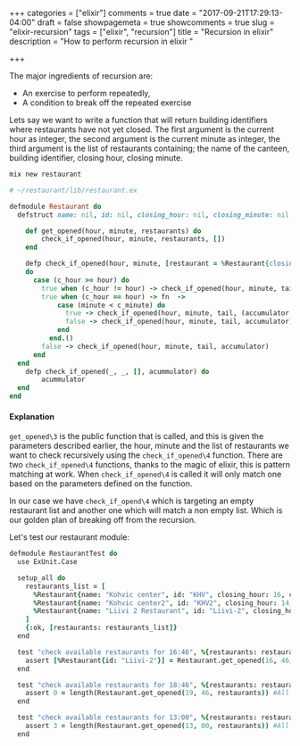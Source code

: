 +++
categories = ["elixir"]
comments = true
date = "2017-09-21T17:29:13-04:00"
draft = false
showpagemeta = true
showcomments = true
slug = "elixir-recursion"
tags = ["elixir", "recursion"]
title = "Recursion in elixir"
description = "How to perform recursion in elixir "

+++

The major ingredients of recursion are:
- An exercise to perform repeatedly, 
- A condition to break off the repeated exercise

Lets say we want to write a function that will return building identifiers where restaurants have not yet closed. 
The first argument is the current hour as integer, the second argument is the current minute as integer, the third argument
is the list of restaurants containing; the name of the canteen, building identifier, closing hour, closing minute.

```bash
mix new restaurant
```

```ruby
# ~/restaurant/lib/restaurant.ex

defmodule Restaurant do
  defstruct name: nil, id: nil, closing_hour: nil, closing_minute: nil

	def get_opened(hour, minute, restaurants) do
		check_if_opened(hour, minute, restaurants, [])
	end

	defp check_if_opened(hour, minute, [restaurant = %Restaurant{closing_hour: c_hour, closing_minute: c_minute} | tail], accumulator)
    do
      case (c_hour >= hour) do
        true when (c_hour != hour) -> check_if_opened(hour, minute, tail, (accumulator ++ [restaurant]))
        true when (c_hour == hour) -> fn  ->
            case (minute < c_minute) do
              true -> check_if_opened(hour, minute, tail, (accumulator ++ [restaurant]))
              false -> check_if_opened(hour, minute, tail, accumulator)
            end
          end.()
        false -> check_if_opened(hour, minute, tail, accumulator)
      end
  end
	defp check_if_opened(_, _, [], acummulator) do
		acummulator
  end
end
```

#### Explanation
`get_opened\3` is the public function that is called, and this is given the parameters described earlier, the hour, minute and 
the list of restaurants we want to check recursively using the `check_if_opened\4` function. There are two `check_if_opened\4` functions, 
thanks to the magic of elixir, this is pattern matching at work. When `check_if_opened\4` is called it will only match one based on the parameters 
defined on the function.

In our case we have `check_if_opend\4` which is targeting an empty restaurant list and another one which will match a non empty list. 
Which is our golden plan of breaking off from the recursion.

Let's test our restaurant module:

```coffeescript
defmodule RestaurantTest do
  use ExUnit.Case

  setup_all do
    restaurants_list = [
      %Restaurant{name: "Kohvic center", id: "KHV", closing_hour: 16, closing_minute: 30},
      %Restaurant{name: "Kohvic center2", id: "KHV2", closing_hour: 14, closing_minute: 00},
      %Restaurant{name: "Liivi 2 Restaurant", id: "Liivi-2", closing_hour: 19, closing_minute: 45},
    ]
    {:ok, [restaurants: restaurants_list]}
  end

  test "check available restaurants for 16:46", %{restaurants: restaurants} do
    assert [%Restaurant{id: "Liivi-2"}] = Restaurant.get_opened(16, 46, restaurants) #One restaturant should be opened
  end

  test "check available restaurants for 18:46", %{restaurants: restaurants} do
    assert 0 = length(Restaurant.get_opened(19, 46, restaurants)) #All restaurants should be closed for this time
  end

  test "check available restaurants for 13:00", %{restaurants: restaurants} do
    assert 3 = length(Restaurant.get_opened(13, 00, restaurants)) #All restaurants should be opened by this time
  end
```